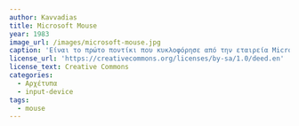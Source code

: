 ```yaml
---
author: Kavvadias
title: Microsoft Mouse
year: 1983
image_url: /images/microsoft-mouse.jpg
caption: 'Είναι το πρώτο ποντίκι που κυκλοφόρησε από την εταιρεία Microsoft με το ψευδώνυμο "ποντίκι με πράσινα μάτια", το Microsoft Mouse παρουσίασε ένα ζευγάρι πράσινων κουμπιών. Περιέλαβε επίσης ένα πιο καμπύλο σώμα από τα πιο μπλοκ σχέδια που ήταν πιο συνηθισμένα ποντίκια εκείνη την εποχή.'
license_url: 'https://creativecommons.org/licenses/by-sa/1.0/deed.en'
license_text: Creative Commons
categories:
  - Αρχέτυπα 
  - input-device
tags:
  - mouse 
---
```

